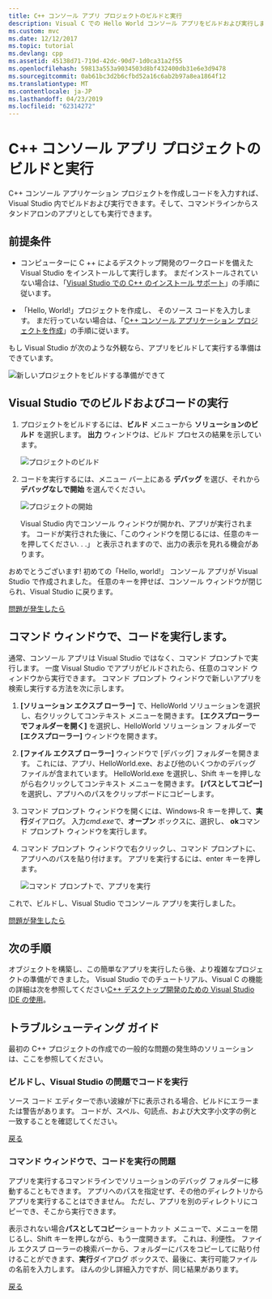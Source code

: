 ```yaml
---
title: C++ コンソール アプリ プロジェクトのビルドと実行
description: Visual C での Hello World コンソール アプリをビルドおよび実行します。
ms.custom: mvc
ms.date: 12/12/2017
ms.topic: tutorial
ms.devlang: cpp
ms.assetid: 45138d71-719d-42dc-90d7-1d0ca31a2f55
ms.openlocfilehash: 59813a553a9034503d8bf432400db31e6e3d9478
ms.sourcegitcommit: 0ab61bc3d2b6cfbd52a16c6ab2b97a8ea1864f12
ms.translationtype: MT
ms.contentlocale: ja-JP
ms.lasthandoff: 04/23/2019
ms.locfileid: "62314272"
---
```

# <a name="build-and-run-a-c-console-app-project"></a>C++ コンソール アプリ プロジェクトのビルドと実行

C++ コンソール アプリケーション プロジェクトを作成しコードを入力すれば、Visual Studio 内でビルドおよび実行できます。そして、コマンドラインからスタンドアロンのアプリとしても実行できます。

## <a name="prerequisites"></a>前提条件

- コンピューターに C ++ によるデスクトップ開発のワークロードを備えた Visual Studio をインストールして実行します。 まだインストールされていない場合は、「[Visual Studio での C++ のインストール サポート](vscpp-step-0-installation.md)」の手順に従います。

- 「Hello, World!」プロジェクトを作成し、 そのソース コードを入力します。 まだ行っていない場合は、「[C++ コンソール アプリケーション プロジェクトを作成](vscpp-step-1-create.md)」の手順に従います。

もし Visual Studio が次のような外観なら、アプリをビルドして実行する準備はできています。

   ![新しいプロジェクトをビルドする準備ができて](media/vscpp-ready-to-build.png "新しいプロジェクトを構築する準備")

## <a name="build-and-run-your-code-in-visual-studio"></a>Visual Studio でのビルドおよびコードの実行

1. プロジェクトをビルドするには、**ビルド** メニューから **ソリューションのビルド** を選択します。 **出力** ウィンドウは、ビルド プロセスの結果を示しています。

   ![プロジェクトのビルド](media/vscpp-build-solution.gif "プロジェクトのビルド")

1. コードを実行するには、メニュー バー上にある **デバッグ** を選び、それから **デバッグなしで開始** を選んでください。

   ![プロジェクトの開始](media/vscpp-start-without-debugging.gif "プロジェクトの開始")

   Visual Studio 内でコンソール ウィンドウが開かれ、アプリが実行されます。 コードが実行された後に、「このウィンドウを閉じるには、任意のキーを押してください. . .」 と表示されますので、出力の表示を見れる機会があります。

おめでとうございます! 初めての「Hello, world!」 コンソール アプリが Visual Studio で作成されました。 任意のキーを押せば、コンソール ウィンドウが閉じられ、Visual Studio に戻ります。

[問題が発生したら](#build-and-run-your-code-in-visual-studio-issues)

## <a name="run-your-code-in-a-command-window"></a>コマンド ウィンドウで、コードを実行します。

通常、コンソール アプリは Visual Studio ではなく、コマンド プロンプトで実行します。 一度 Visual Studio でアプリがビルドされたら、任意のコマンド ウィンドウから実行できます。 コマンド プロンプト ウィンドウで新しいアプリを検索し実行する方法を次に示します。

1. **[ソリューション エクスプ ローラー]** で、HelloWorld ソリューションを選択し、右クリックしてコンテキスト メニューを開きます。 **[エクスプローラーでフォルダーを開く]** を選択し、HelloWorld ソリューション フォルダーで **[エクスプローラー]** ウィンドウを開きます。

1. **[ファイル エクスプ ローラー]** ウィンドウで [デバッグ] フォルダーを開きます。 これには、アプリ、HelloWorld.exe、および他のいくつかのデバッグ ファイルが含まれています。 HelloWorld.exe を選択し、Shift キーを押しながら右クリックしてコンテキスト メニューを開きます。 **[パスとしてコピー]** を選択し、アプリへのパスをクリップボードにコピーします。

1. コマンド プロンプト ウィンドウを開くには、Windows-R キーを押して、**実行**ダイアログ。 入力*cmd.exe*で、**オープン** ボックスに、選択し、 **ok**コマンド プロンプト ウィンドウを実行します。

1. コマンド プロンプト ウィンドウで右クリックし、コマンド プロンプトに、アプリへのパスを貼り付けます。 アプリを実行するには、enter キーを押します。

   ![コマンド プロンプトで、アプリを実行](media/vscpp-run-in-cmd.gif "コマンド プロンプトで、アプリの実行")

これで、ビルドし、Visual Studio でコンソール アプリを実行しました。

[問題が発生したら](#run-your-code-in-a-command-window-issues)

## <a name="next-steps"></a>次の手順

オブジェクトを構築し、この簡単なアプリを実行したら後、より複雑なプロジェクトの準備ができました。 Visual Studio でのチュートリアル、Visual C の機能の詳細は次を参照してください[C++ デスクトップ開発のための Visual Studio IDE の使用](../ide/using-the-visual-studio-ide-for-cpp-desktop-development.md)。

## <a name="troubleshooting-guide"></a>トラブルシューティング ガイド

最初の C++ プロジェクトの作成での一般的な問題の発生時のソリューションは、ここを参照してください。

### <a name="build-and-run-your-code-in-visual-studio-issues"></a>ビルドし、Visual Studio の問題でコードを実行

ソース コード エディターで赤い波線が下に表示される場合、ビルドにエラーまたは警告があります。 コードが、スペル、句読点、および大文字小文字の例と一致することを確認してください。

[戻る](#build-and-run-your-code-in-visual-studio)

### <a name="run-your-code-in-a-command-window-issues"></a>コマンド ウィンドウで、コードを実行の問題

アプリを実行するコマンドラインでソリューションのデバッグ フォルダーに移動することもできます。 アプリへのパスを指定せず、その他のディレクトリからアプリを実行することはできません。 ただし、アプリを別のディレクトリにコピーでき、そこから実行できます。

表示されない場合**パスとしてコピー**ショートカット メニューで、メニューを閉じるし、Shift キーを押しながら、もう一度開きます。 これは、利便性。 ファイル エクスプ ローラーの検索バーから、フォルダーにパスをコピーしてに貼り付けることができます、**実行**ダイアログ ボックスで、最後に、実行可能ファイルの名前を入力します。 ほんの少し詳細入力ですが、同じ結果があります。

[戻る](#run-your-code-in-a-command-window)

<iframe src="" height="0" width="0" frameborder="0" name="frameTarget" />
